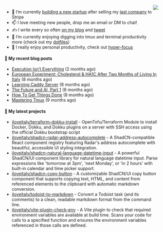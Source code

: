 <img align="right" src="https://github-readme-stats.vercel.app/api?username=iloveitaly&show_icons=true&text_color=718096&hide_title=true"/>

- 🔭 I’m currently [building a new startup](https://mikebian.co/bye-stripe-on-to-the-next-adventure/) after selling my [last company](https://suitesync.io) to Stripe
- 📫 I love meeting new people, drop me an email or DM to chat!
- ✍️ I write every so often [on my blog](http://mikebian.co/) and [tweet](https://twitter.com/mike_bianco)
- 🌱 I’m currently enjoying digging into tmux and terminal productivity more (check out my [dotfiles](https://github.com/iloveitaly/dotfiles))
- 💬 I really enjoy personal productivity, check out [hyper-focus](https://github.com/iloveitaly/hyper-focus)

#### 📜 My recent blog posts


- [Execution Isn’t Everything](https://mikebian.co/execution-isnt-everything/) (2 months ago)
- [European Experiment: Cholesterol &amp; HA1C After Two Months of Living In Italy](https://mikebian.co/european-experiment-cholesterol-ha1c-after-two-months-of-living-in-italy/) (8 months ago)
- [Learning Caddy Server](https://mikebian.co/learning-caddy-server/) (8 months ago)
- [The Future and AI, Part 1](https://mikebian.co/the-future-and-ai-part-1/) (8 months ago)
- [How To Get Things Done](https://mikebian.co/how-to-get-things-done/) (8 months ago)
- [Mastering Tmux](https://mikebian.co/mastering-tmux/) (9 months ago)

#### 🌱 My latest projects


- [iloveitaly/terraform-dokku-install](https://github.com/iloveitaly/terraform-dokku-install) - OpenTofu/Terraform Module to install Docker, Dokku, and Dokku plugins on a server with SSH access using the official Dokku bootstrap script
- [iloveitaly/shadcn-radar-address-autocomplete](https://github.com/iloveitaly/shadcn-radar-address-autocomplete) - A ShadCN-compatible React component registry featuring Radar&#39;s address autocomplete with beautiful, accessible UI styling integration.
- [iloveitaly/shadcn-natural-language-datetime-input](https://github.com/iloveitaly/shadcn-natural-language-datetime-input) - A powerful ShadCN/UI component library for natural language datetime input. Parse expressions like &#39;tomorrow at 3pm&#39;, &#39;next Monday&#39;, or &#39;in 2 hours&#39; with built-in calendar and time picker support.
- [iloveitaly/shadcn-copy-button](https://github.com/iloveitaly/shadcn-copy-button) - A customizable ShadCN/UI copy button component that supports copying text, HTML, and content from referenced elements to the clipboard with automatic markdown conversion.
- [iloveitaly/todoist-to-markdown](https://github.com/iloveitaly/todoist-to-markdown) - Convert a Todoist task (and its comments) to a clean, readable markdown format from the command line.
- [iloveitaly/vite-plugin-check-env](https://github.com/iloveitaly/vite-plugin-check-env) - A Vite plugin to check that required environment variables are available at build time. Scans your code for calls to a specified function and ensures the environment variables referenced in those calls are defined.


